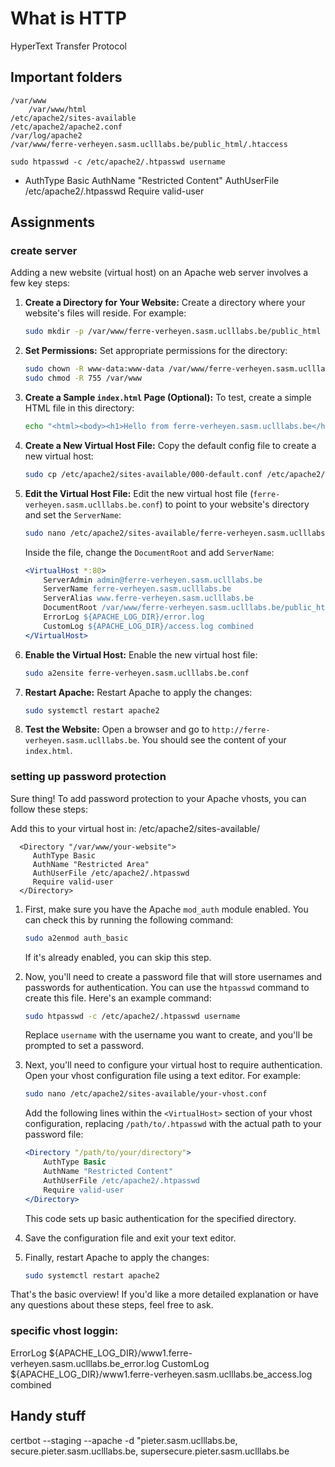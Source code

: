 # What is HTTP

HyperText Transfer Protocol

## Important folders

    /var/www
        /var/www/html
    /etc/apache2/sites-available
    /etc/apache2/apache2.conf
    /var/log/apache2
    /var/www/ferre-verheyen.sasm.uclllabs.be/public_html/.htaccess

    sudo htpasswd -c /etc/apache2/.htpasswd username

- AuthType Basic
  AuthName "Restricted Content"
  AuthUserFile /etc/apache2/.htpasswd
  Require valid-user

## Assignments

### create server

Adding a new website (virtual host) on an Apache web server involves a few key steps:

1. **Create a Directory for Your Website:**
   Create a directory where your website's files will reside. For example:

   ```bash
   sudo mkdir -p /var/www/ferre-verheyen.sasm.uclllabs.be/public_html
   ```

2. **Set Permissions:**
   Set appropriate permissions for the directory:

   ```bash
   sudo chown -R www-data:www-data /var/www/ferre-verheyen.sasm.uclllabs.be/public_html
   sudo chmod -R 755 /var/www
   ```

3. **Create a Sample `index.html` Page (Optional):**
   To test, create a simple HTML file in this directory:

   ```bash
   echo "<html><body><h1>Hello from ferre-verheyen.sasm.uclllabs.be</h1></body></html>" | sudo tee /var/www/ferre-verheyen.sasm.uclllabs.be/public_html/index.html
   ```

4. **Create a New Virtual Host File:**
   Copy the default config file to create a new virtual host:

   ```bash
   sudo cp /etc/apache2/sites-available/000-default.conf /etc/apache2/sites-available/ferre-verheyen.sasm.uclllabs.be.conf
   ```

5. **Edit the Virtual Host File:**
   Edit the new virtual host file (`ferre-verheyen.sasm.uclllabs.be.conf`) to point to your website's directory and set the `ServerName`:

   ```bash
   sudo nano /etc/apache2/sites-available/ferre-verheyen.sasm.uclllabs.be.conf
   ```

   Inside the file, change the `DocumentRoot` and add `ServerName`:

   ```apache
   <VirtualHost *:80>
       ServerAdmin admin@ferre-verheyen.sasm.uclllabs.be
       ServerName ferre-verheyen.sasm.uclllabs.be
       ServerAlias www.ferre-verheyen.sasm.uclllabs.be
       DocumentRoot /var/www/ferre-verheyen.sasm.uclllabs.be/public_html
       ErrorLog ${APACHE_LOG_DIR}/error.log
       CustomLog ${APACHE_LOG_DIR}/access.log combined
   </VirtualHost>
   ```

6. **Enable the Virtual Host:**
   Enable the new virtual host file:

   ```bash
   sudo a2ensite ferre-verheyen.sasm.uclllabs.be.conf
   ```

7. **Restart Apache:**
   Restart Apache to apply the changes:

   ```bash
   sudo systemctl restart apache2
   ```

8. **Test the Website:**
   Open a browser and go to `http://ferre-verheyen.sasm.uclllabs.be`. You should see the content of your `index.html`.

### setting up password protection

Sure thing! To add password protection to your Apache vhosts, you can follow these steps:

Add this to your virtual host in: /etc/apache2/sites-available/

      <Directory "/var/www/your-website">
         AuthType Basic
         AuthName "Restricted Area"
         AuthUserFile /etc/apache2/.htpasswd
         Require valid-user
      </Directory>

1. First, make sure you have the Apache `mod_auth` module enabled. You can check this by running the following command:

   ```bash
   sudo a2enmod auth_basic
   ```

   If it's already enabled, you can skip this step.

2. Now, you'll need to create a password file that will store usernames and passwords for authentication. You can use the `htpasswd` command to create this file. Here's an example command:

   ```bash
   sudo htpasswd -c /etc/apache2/.htpasswd username
   ```

   Replace `username` with the username you want to create, and you'll be prompted to set a password.

3. Next, you'll need to configure your virtual host to require authentication. Open your vhost configuration file using a text editor. For example:

   ```bash
   sudo nano /etc/apache2/sites-available/your-vhost.conf
   ```

   Add the following lines within the `<VirtualHost>` section of your vhost configuration, replacing `/path/to/.htpasswd` with the actual path to your password file:

   ```apache
   <Directory "/path/to/your/directory">
       AuthType Basic
       AuthName "Restricted Content"
       AuthUserFile /etc/apache2/.htpasswd
       Require valid-user
   </Directory>
   ```

   This code sets up basic authentication for the specified directory.

4. Save the configuration file and exit your text editor.

5. Finally, restart Apache to apply the changes:

   ```bash
   sudo systemctl restart apache2
   ```

That's the basic overview! If you'd like a more detailed explanation or have any questions about these steps, feel free to ask.

### specific vhost loggin:

ErrorLog \${APACHE_LOG_DIR}/www1.ferre-verheyen.sasm.uclllabs.be_error.log
CustomLog ${APACHE_LOG_DIR}/www1.ferre-verheyen.sasm.uclllabs.be_access.log combined

## Handy stuff

certbot --staging --apache -d "pieter.sasm.uclllabs.be, secure.pieter.sasm.uclllabs.be, supersecure.pieter.sasm.uclllabs.be
